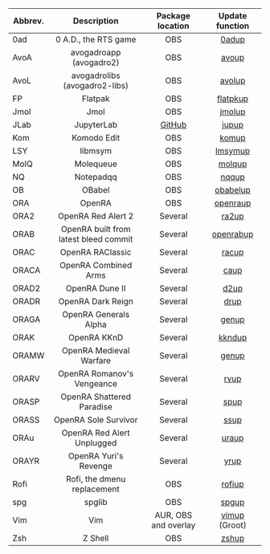 | Abbrev. | Description                   | Package location | Update function
| ------- | :---------------------------: | :--------------: | :--------------------: |
| 0ad     | 0 A.D., the RTS game          | OBS              | [0adup](../obs/0ad.sh)
| AvoA    | avogadroapp (avogadro2)       | OBS              | [avoup](../obs/avogadro2.sh)
| AvoL    | avogadrolibs (avogadro2-libs) | OBS              | [avolup](../obs/avogadro2-libs.sh)
| FP      | Flatpak                       | OBS              | [flatpkup](../obs/flatpak.sh)
| Jmol    | Jmol                          | OBS              | [jmolup](../obs/jmol.sh)
| JLab    | JupyterLab                    | [GitHub](https://github.com/fusion809/jupyterlab) | [jupup](../obs/jupyterlab.sh)
| Kom     | Komodo Edit                   | OBS              | [komup](../obs/komodo.sh)
| LSY     | libmsym                       | OBS              | [lmsymup](../obs/libmsym.sh)
| MolQ    | Molequeue                     | OBS              | [molqup](../obs/mole.sh)
| NQ      | Notepadqq                     | OBS              | [nqqup](../obs/notepadqq.sh)
| OB      | OBabel                        | OBS              | [obabelup](../obs/openbabel.sh)
| ORA     | OpenRA                        | OBS              | [openraup](../obs/openra/openra.sh)
| ORA2    | OpenRA Red Alert 2            | Several          | [ra2up](../obs/openra/ra2.sh)
| ORAB    | OpenRA built from latest bleed commit | Several  | [openrabup](../obs/openra/bleed.sh)
| ORAC    | OpenRA RAClassic              | Several          | [racup](../obs/openra/raclassic.sh)
| ORACA   | OpenRA Combined Arms          | Several          | [caup](../obs/openra/ca.sh)
| ORAD2   | OpenRA Dune II                | Several          | [d2up](../obs/openra/d2.sh)
| ORADR   | OpenRA Dark Reign             | Several          | [drup](../obs/openra/dr.sh)
| ORAGA   | OpenRA Generals Alpha         | Several          | [genup](../obs/openra/gen.sh)
| ORAK    | OpenRA KKnD                   | Several          | [kkndup](../obs/openra/kknd.sh)
| ORAMW   | OpenRA Medieval Warfare       | Several          | [genup](../obs/openra/mw.sh)
| ORARV   | OpenRA Romanov's Vengeance    | Several          | [rvup](../obs/openra/rv.sh)
| ORASP   | OpenRA Shattered Paradise     | Several          | [spup](../obs/openra/sp.sh)
| ORASS   | OpenRA Sole Survivor          | Several          | [ssup](../obs/openra/ss.sh)
| ORAu    | OpenRA Red Alert Unplugged    | Several          | [uraup](../obs/openra/ura.sh)
| ORAYR   | OpenRA Yuri's Revenge         | Several          | [yrup](../obs/openra/yr.sh)
| Rofi    | Rofi, the dmenu replacement   | OBS              | [rofiup](../obs/rofi.sh)
| spg     | spglib                        | OBS              | [spgup](../obs/spglib.sh)
| Vim     | Vim                           | AUR, OBS and overlay | [vimup](https://github.com/fusion809/gentoo-scripts/blob/master/Shell/pms/ebuild/vim.sh) (Groot)
| Zsh     | Z Shell                       | OBS                  | [zshup](../obs/zsh.sh)